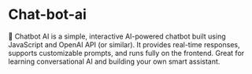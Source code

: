 # Chat-bot-ai
🤖 Chatbot AI is a simple, interactive AI-powered chatbot built using JavaScript and OpenAI API (or similar). It provides real-time responses, supports customizable prompts, and runs fully on the frontend. Great for learning conversational AI and building your own smart assistant.
